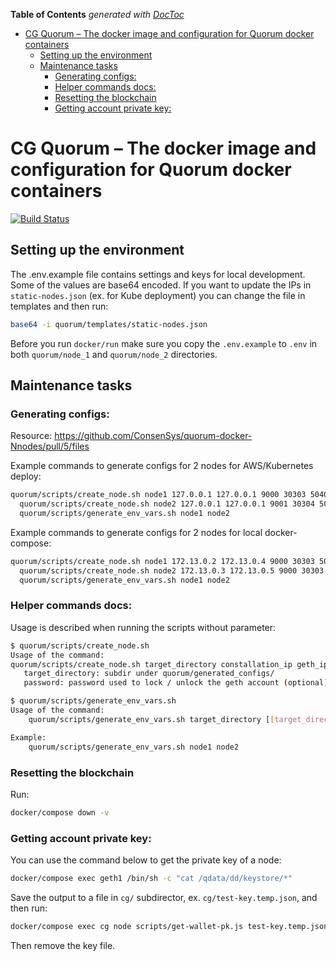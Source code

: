 <!-- START doctoc generated TOC please keep comment here to allow auto update -->
<!-- DON'T EDIT THIS SECTION, INSTEAD RE-RUN doctoc TO UPDATE -->
**Table of Contents**  *generated with [DocToc](https://github.com/thlorenz/doctoc)*

- [CG Quorum – The docker image and configuration for Quorum docker containers](#cg-quorum--the-docker-image-and-configuration-for-quorum-docker-containers)
  - [Setting up the environment](#setting-up-the-environment)
  - [Maintenance tasks](#maintenance-tasks)
    - [Generating configs:](#generating-configs)
    - [Helper commands docs:](#helper-commands-docs)
    - [Resetting the blockchain](#resetting-the-blockchain)
    - [Getting account private key:](#getting-account-private-key)

<!-- END doctoc generated TOC please keep comment here to allow auto update -->

# CG Quorum – The docker image and configuration for Quorum docker containers

[![Build Status](https://travis-ci.org/ClearGDPR/ClearGDPR.svg?branch=master)](https://travis-ci.org/ClearGDPR/ClearGDPR)

## Setting up the environment

The .env.example file contains settings and keys for local development. Some of the values are base64 encoded.
If you want to update the IPs in `static-nodes.json` (ex. for Kube deployment) you can change the file in templates and then run:

```bash
base64 -i quorum/templates/static-nodes.json
```

Before you run `docker/run` make sure you copy the `.env.example` to `.env` in both `quorum/node_1` and `quorum/node_2` directories.

## Maintenance tasks

### Generating configs:

Resource: https://github.com/ConsenSys/quorum-docker-Nnodes/pull/5/files

Example commands to generate configs for 2 nodes for AWS/Kubernetes deploy:

```bash
quorum/scripts/create_node.sh node1 127.0.0.1 127.0.0.1 9000 30303 50400 8545 8546 p@sw0rd1 && \
  quorum/scripts/create_node.sh node2 127.0.0.1 127.0.0.1 9001 30304 50401 8547 8548 p@sw0rd1 && \
  quorum/scripts/generate_env_vars.sh node1 node2
```

Example commands to generate configs for 2 nodes for local docker-compose:

```bash
quorum/scripts/create_node.sh node1 172.13.0.2 172.13.0.4 9000 30303 50400 8545 8546 p@sw0rd1 && \
  quorum/scripts/create_node.sh node2 172.13.0.3 172.13.0.5 9000 30303 50400 8545 8546 p@sw0rd1 && \
  quorum/scripts/generate_env_vars.sh node1 node2
```

### Helper commands docs:

Usage is described when running the scripts without parameter:

```bash
$ quorum/scripts/create_node.sh
Usage of the command:
quorum/scripts/create_node.sh target_directory constallation_ip geth_ip constellation_port eth_port raft_port rpc_port websocket_port [password]
   target_directory: subdir under quorum/generated_configs/
   password: password used to lock / unlock the geth account (optional)
```

```bash
$ quorum/scripts/generate_env_vars.sh
Usage of the command:
    quorum/scripts/generate_env_vars.sh target_directory [[target_directory2] ...]

Example:
    quorum/scripts/generate_env_vars.sh node1 node2
```

### Resetting the blockchain

Run:

```bash
docker/compose down -v
```

### Getting account private key:

You can use the command below to get the private key of a node:

```bash
docker/compose exec geth1 /bin/sh -c "cat /qdata/dd/keystore/*"
```

Save the output to a file in `cg/` subdirector, ex. `cg/test-key.temp.json`, and then run:

```bash
docker/compose exec cg node scripts/get-wallet-pk.js test-key.temp.json [PASSWORD FROM .env - default is empty]
```

Then remove the key file.

